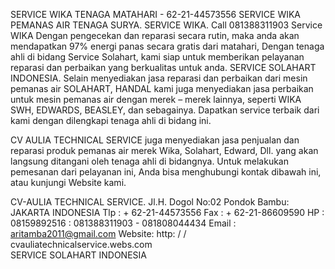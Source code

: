 SERVICE WIKA TENAGA MATAHARI - 62-21-44573556 
SERVICE WIKA PEMANAS AIR TENAGA SURYA.
SERVICE WIKA. Call 081388311903
Service WIKA Dengan pengecekan dan reparasi secara rutin, maka anda akan mendapatkan 97% energi panas secara gratis dari matahari, Dengan tenaga ahli di bidang Service Solahart, kami siap untuk memberikan pelayanan reparasi dan perbaikan yang berkualitas untuk anda.
 SERVICE SOLAHART INDONESIA.
Selain menyediakan jasa reparasi dan perbaikan dari mesin pemanas air SOLAHART, HANDAL kami juga menyediakan jasa perbaikan untuk mesin pemanas air dengan merek – merek lainnya, seperti WIKA SWH, EDWARDS, BEASLEY, dan sebagainya. Dapatkan service  terbaik dari kami dengan dilengkapi tenaga ahli di bidang ini. 

CV  AULIA TECHNICAL SERVICE juga menyediakan jasa penjualan dan reparasi produk pemanas air merek Wika, Solahart, Edward, Dll. yang akan langsung ditangani oleh tenaga ahli di bidangnya. Untuk melakukan pemesanan dari pelayanan ini, Anda bisa menghubungi kontak dibawah ini, atau kunjungi Website kami. 


CV-AULIA TECHNICAL SERVICE.
Jl.H. Dogol No:02 Pondok Bambu: JAKARTA INDONESIA
Tlp : + 62-21-44573556
Fax : + 62-21-86609590
HP : 08159892516 : 081388311903 - 081808044434
 Email : aritamba2011@gmail.com
Website: http: / / cvauliatechnicalservice.webs.com                      
SERVICE SOLAHART INDONESIA
